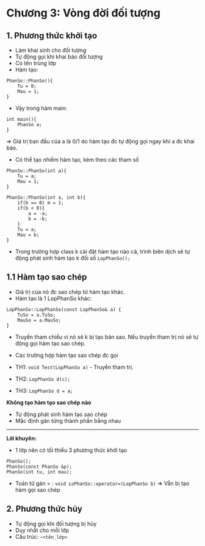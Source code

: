 # Chương 3: Vòng đời đối tượng
## 1. Phương thức khởi tạo 
- Làm khai sinh cho đối tượng
- Tự động gọi khi khai báo đối tượng
- Có tên trùng lớp
- Hàm tạo:
```
PhanSo::PhanSo(){
	Tu = 0;
	Mau = 1;
}
```
- Vậy trong hàm main:
```
int main(){
	PhanSo a;
}
```
=> Giá trị ban đầu của a là 0/1 do hàm tạo đc tự động gọi ngay khi a đc khai báo.
- Có thể tạo nhiềm hàm tạo, kèm theo các tham số
```
PhanSo::PhanSo(int a){
	Tu = a;
	Mau = 1;
}
```
```
PhanSo::PhanSo(int a, int b){
	if(b == 0) m = 1;
	if(b < 0){
		a = -a;
		b = -b;
	}
	Tu = a;
	Mau = b;
}
```
- Trong trường hợp class k cài đặt hàm tạo nào cả, trình biên dịch sẽ tự động phát sinh hàm tạo k đối số `LopPhanSo();`

## 1.1 Hàm tạo sao chép
- Giá trị của nó đc sao chép từ hàm tạo khác.
- Hàm tạo là 1 LopPhanSo khác:
```
LopPhanSo::LopPhanSo(const LopPhanSo& a) {
	TuSo = a.TuSo;
	MauSo = a.MauSo;
}
```
- Truyền tham chiếu vì nó sẽ k bị tạo bản sao. Nếu truyền tham trị nó sẽ tự động gọi hàm tạo sao chép.

- Các trường hợp hàm tạo sao chép đc gọi
- TH1: `void Test(LopPhanSo a)` - Truyền tham trị.
- TH2: `LopPhanSo d(c);`
- TH3: `LopPhanSo d = a;`

**Không tạo hàm tạo sao chép nào**
- Tự động phát sinh hàm tạo sao chép
- Mặc định gán từng thành phần bằng nhau

___
**Lời khuyên:**
- 1 lớp nên có tối thiểu 3 phương thức khởi tạo
```
PhanSo();
PhanSo(const PhanSo &p);
PhanSo(int tu, int mau);
```

- Toán tử gán = :
`void LoPhanSo::operator=(LopPhanSo b)`
=> Vẫn bị tạo hàm gọi sao chép

## 2. Phương thức hủy
- Tự động gọi khi đối tượng bị hủy
- Duy nhất cho mỗi lớp
- Cấu trúc: `~<tên_lớp>`